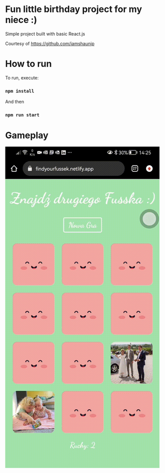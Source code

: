 # Fun little birthday project for my niece :)
Simple project built with basic React.js

Courtesy of https://github.com/iamshaunjp

# How to run

To run, execute: 

### `npm install`

And then

### `npm run start`



# Gameplay

![Gameplay Gif](public\img\gameplay.gif)
